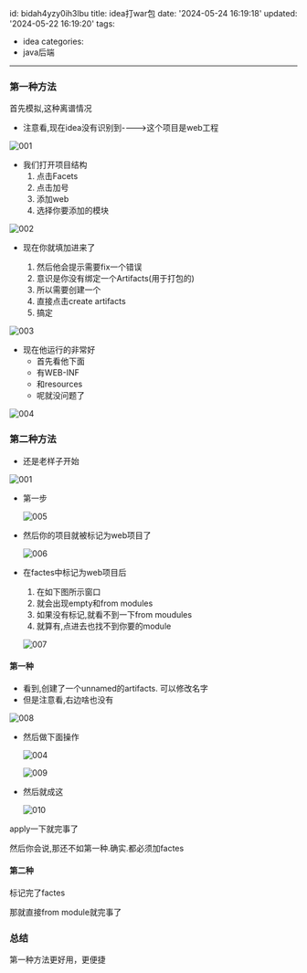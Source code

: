 id: bidah4yzy0ih3lbu
title: idea打war包
date: '2024-05-24 16:19:18'
updated: '2024-05-22 16:19:20'
tags:

  - idea
categories:
  - java后端
---

### 第一种方法

首先模拟,这种离谱情况

- 注意看,现在idea没有识别到---->这个项目是web工程

![001](D:/Text/java后端/idea打war包/images/001.png)

- 我们打开项目结构
  	1. 点击Facets
   	2. 点击加号
   	3. 添加web
   	4. 选择你要添加的模块

![002](D:/Text/java后端/idea打war包/images/002.png)

- 现在你就填加进来了

  1. 然后他会提示需要fix一个错误
  2. 意识是你没有绑定一个Artifacts(用于打包的)
  3. 所以需要创建一个
  4. 直接点击create artifacts
  5. 搞定

  

![003](D:/Text/java后端/idea打war包/images/003.png)

- 现在他运行的非常好
  - 首先看他<output root>下面
  - 有WEB-INF
  - 和resources
  - 呢就没问题了

![004](D:/Text/java后端/idea打war包/images/004.png)



### 第二种方法

- 还是老样子开始

![001](D:/Text/java后端/idea打war包/images/001.png)

- 第一步

  ![005](D:/Text/java后端/idea打war包/images/005.png)

- 然后你的项目就被标记为web项目了

  ![006](D:/Text/java后端/idea打war包/images/006.png)

- 在factes中标记为web项目后

  1. 在如下图所示窗口
  2. 就会出现empty和from modules
  3. 如果没有标记,就看不到一下from moudules
  4. 就算有,点进去也找不到你要的module

  ![007](D:/Text/java后端/idea打war包/images/007.png)

#### 第一种

- 看到,创建了一个unnamed的artifacts. 可以修改名字
- 但是注意看,右边啥也没有

![008](D:/Text/java后端/idea打war包/images/008.png)

- 然后做下面操作

  ![004](D:/Text/java后端/idea打war包/images/002.png)

  ![009](D:/Text/java后端/idea打war包/images/009.png)

- 然后就成这

  ![010](D:/Text/java后端/idea打war包/images/010.png)

apply一下就完事了



然后你会说,那还不如第一种.确实.都必须加factes



#### 第二种

标记完了factes

那就直接from module就完事了



### 总结

第一种方法更好用，更便捷